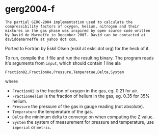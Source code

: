 gerg2004-f
==========

```
The partial GERG-2004 implementation used to calculate the
compressibility factors of oxygen, helium, nitrogen and their
mixtures in the gas phase was inspired by open source code written
by David de Marneffe in December 2007. David can be contacted at
daviddemarneffe at yahoo dot com.
```

Ported to Fortran by Eskil Olsen (eskil at eskil dot org) for the heck of it.

To run, compile the .f file and run the resulting binary. The program reads
it's arguments from ```input```, which should contain 1 line ala

```
FractionO2,FractionHe,Pressure,Temperatue,Delta,System
```

where

* ```FractionO2``` is the fraction of oxygen in the gas, eg. 0.21 for air.
* ```FractionHelium``` is the fraction of helium in the gas, eg. 0.35 for 35% helium.
* ```Pressure``` the pressure of the gas in gauge reading (not absolute).
* ```Temperature``` the temperature of the gas.
* ```Delta``` the minimum delta to converge on when computing the Z value.
* ```System``` the system of measurement for pressure and temperature, use ```imperial``` or ```metric```.
